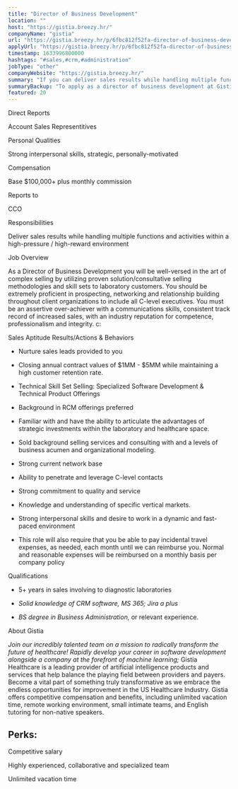 ```yaml
---
title: "Director of Business Development"
location: ""
host: "https://gistia.breezy.hr/"
companyName: "gistia"
url: "https://gistia.breezy.hr/p/6fbc812f52fa-director-of-business-development-laboratory-software"
applyUrl: "https://gistia.breezy.hr/p/6fbc812f52fa-director-of-business-development-laboratory-software/apply"
timestamp: 1633996800000
hashtags: "#sales,#crm,#administration"
jobType: "other"
companyWebsite: "https://gistia.breezy.hr/"
summary: "If you can deliver sales results while handling multiple functions and activities within a high-pressure / high-reward environment, Gistia is looking for someone with your knowledge."
summaryBackup: "To apply as a director of business development at Gistia, you preferably need to have some #sales, #qa, #marketing."
featured: 20
---
```


Direct Reports

Account Sales Representitives

Personal Qualities

Strong interpersonal skills, strategic, personally-motivated

Compensation

Base $100,000+ plus monthly commission

Reports to

CCO

Responsibilities

Deliver sales results while handling multiple functions and activities within a high-pressure / high-reward environment

Job Overview

As a Director of Business Development you will be well-versed in the art of complex selling by utilizing proven solution/consultative selling methodologies and skill sets to laboratory customers. You should be extremely proficient in prospecting, networking and relationship building throughout client organizations to include all C-level executives. You must be an assertive over-achiever with a communications skills, consistent track record of increased sales, with an industry reputation for competence, professionalism and integrity. c:

Sales Aptitude Results/Actions & Behaviors

*   Nurture sales leads provided to you

*   Closing annual contract values of $1MM - $5MM while maintaining a high customer retention rate.

*   Technical Skill Set Selling: Specialized Software Development & Technical Product Offerings

*   Background in RCM offerings preferred

*   Familiar with and have the ability to articulate the advantages of strategic investments within the laboratory and healthcare space.

*   Sold background selling services and consulting with and a levels of business acumen and organizational modeling.

*   Strong current network base

*   Ability to penetrate and leverage C-level contacts

*   Strong commitment to quality and service

*   Knowledge and understanding of specific vertical markets.

*   Strong interpersonal skills and desire to work in a dynamic and fast-paced environment

*   This role will also require that you be able to pay incidental travel expenses, as needed, each month until we can reimburse you. Normal and reasonable expenses will be reimbursed on a monthly basis per company policy

Qualifications

*   5+ years in sales involving to diagnostic laboratories

*   _Solid knowledge of CRM software, MS 365; Jira a plus_

*   _BS degree in Business Administration,_ or relevant experience.

About Gistia

_Join our incredibly talented team on a mission to radically transform the future of healthcare! Rapidly develop your career in software development alongside a company at the forefront of machine learning;_ Gistia Healthcare is a leading provider of artificial intelligence products and services that help balance the playing field between providers and payers. Become a vital part of something truly transformative as we embrace the endless opportunities for improvement in the US Healthcare Industry. Gistia offers competitive compensation and benefits, including unlimited vacation time, remote working environment, small intimate teams, and English tutoring for non-native speakers.

## Perks:

Competitive salary

Highly experienced, collaborative and specialized team

Unlimited vacation time
